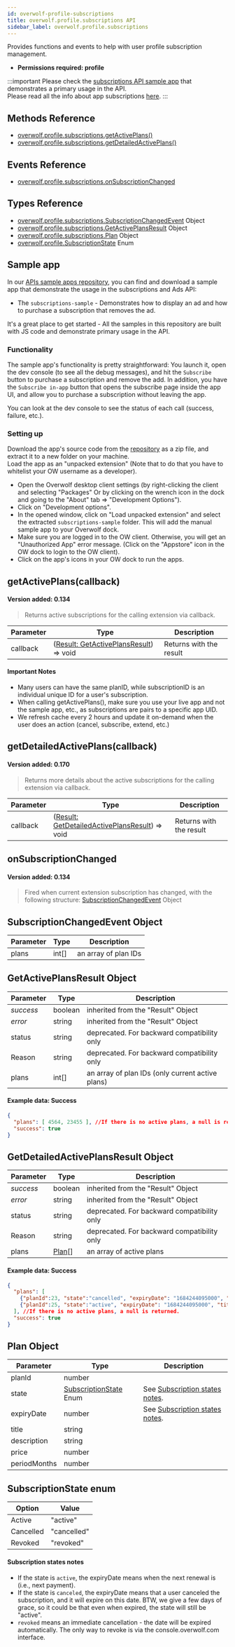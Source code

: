 ```yaml
---
id: overwolf-profile-subscriptions
title: overwolf.profile.subscriptions API
sidebar_label: overwolf.profile.subscriptions
---
```


Provides functions and events to help with user profile subscription management.

* **Permissions required: profile**

:::important
Please check the [subscriptions API sample app](#sample-app) that demonstrates a primary usage in the API.  
Please read all the info about app subscriptions [here](../start/subscriptions-overview).
:::

## Methods Reference

* [overwolf.profile.subscriptions.getActivePlans()](#getactiveplanscallback)
* [overwolf.profile.subscriptions.getDetailedActivePlans()](#getdetailedactiveplanscallback)


## Events Reference

* [overwolf.profile.subscriptions.onSubscriptionChanged](#onsubscriptionchanged)

## Types Reference

* [overwolf.profile.subscriptions.SubscriptionChangedEvent](#subscriptionchangedevent) Object
* [overwolf.profile.subscriptions.GetActivePlansResult](#getactiveplansresult-object) Object
* [overwolf.profile.subscriptions.Plan](#plan-object) Object
* [overwolf.profile.SubscriptionState](#subscriptionstate-enum) Enum

## Sample app

In our [APIs sample apps repository](https://github.com/overwolf/apis-sample-apps), you can find and download a  sample app that demonstrate the usage in the subscriptions and Ads API: 

* The `subscriptions-sample` - Demonstrates how to display an ad and how to purchase a subscription that removes the ad. 

It's a great place to get started - All the samples in this repository are built with JS code and demonstrate primary usage in the API.

### Functionality

The sample app's functionality is pretty straightforward: You launch it, open the dev console (to see all the debug messages), and hit the `Subscribe` button to purchase a subscription and remove the add. In addition, you have the `Subscribe in-app` button that opens the subscribe page inside the app UI, and allow you to purchase a subscription without leaving the app.

You can look at the dev console to see the status of each call (success, failure, etc.).

### Setting up

Download the app's source code from the [repository](https://github.com/overwolf/apis-sample-apps) as a zip file, and extract it to a new folder on your machine.  
Load the app as an "unpacked extension" (Note that to do that you have to whitelist your OW username as a developer).

* Open the Overwolf desktop client settings (by right-clicking the client and selecting "Packages" Or by clicking on the wrench icon in the dock and going to the "About" tab => "Development Options").
* Click on "Development options".
* In the opened window, click on "Load unpacked extension" and select the extracted `subscriptions-sample` folder. This will add the manual sample app to your Overwolf dock. 
* Make sure you are logged in to the OW client. Otherwise, you will get an "Unauthorized App" error message. (Click on the "Appstore" icon in the OW dock to login to the OW client).
* Click on the app's icons in your OW dock to run the apps.

## getActivePlans(callback)
#### Version added: 0.134

> Returns active subscriptions for the calling extension via callback.

Parameter | Type                                                                   | Description                          |
----------| -----------------------------------------------------------------------| ------------------------------------ |
callback  | ([Result: GetActivePlansResult](#getactiveplansresult-object)) => void | Returns with the result              |   

#### Important Notes

* Many users can have the same planID,  while subscriptionID is an individual unique ID for a user's subscription.
* When calling getActivePlans(), make sure you use your live app and not the sample app, etc., as subscriptions are pairs to a specific app UID.
* We refresh cache every 2 hours and update it on-demand when the user does an action (cancel, subscribe, extend, etc.)

## getDetailedActivePlans(callback)
#### Version added: 0.170

> Returns more details about the active subscriptions for the calling extension via callback.

Parameter | Type                                                                   | Description                          |
----------| -----------------------------------------------------------------------| ------------------------------------ |
callback  | ([Result: GetDetailedActivePlansResult](#getdetailedactiveplansresult-object)) => void | Returns with the result              |   


## onSubscriptionChanged
#### Version added: 0.134

> Fired when current extension subscription has changed, with the following structure: [SubscriptionChangedEvent](#subscriptionchangedevent-object) Object

## SubscriptionChangedEvent Object

Parameter   | Type                              | Description           |
------------| ----------------------------------|---------------------- |
plans       |  int[]                            | an array of plan IDs  | 


## GetActivePlansResult Object

Parameter          | Type     | Description                                 |
-------------------| ---------| ------------------------------------------- |
*success*          | boolean  | inherited from the "Result" Object          |
*error*            | string   | inherited from the "Result" Object          |
status             | string   | deprecated. For backward compatibility only |
Reason             | string   | deprecated. For backward compatibility only |   
plans              | int[]    | an array of plan IDs (only current active plans)  |   

#### Example data: Success

```json
{
  "plans": [ 4564, 23455 ], //If there is no active plans, a null is returned.
  "success": true
}
```

## GetDetailedActivePlansResult Object

Parameter          | Type     | Description                                 |
-------------------| ---------| ------------------------------------------- |
*success*          | boolean  | inherited from the "Result" Object          |
*error*            | string   | inherited from the "Result" Object          |
status             | string   | deprecated. For backward compatibility only |
Reason             | string   | deprecated. For backward compatibility only |   
plans              | [Plan](#plan-object)[]   | an array of active plans                    |   

#### Example data: Success

```json
{
  "plans": [
    {"planId":23, "state":"cancelled", "expiryDate": "1684244095000", "title": "Forget Ads", "description": "Remvoe all ads from the app", "price":"", "periodMonths": "6"},
    {"planId":25, "state":"active", "expiryDate": "1684244095000", "title": "Forget Ads test", "description": "", "price":"", "periodMonths": "12"}
  ], //If there is no active plans, a null is returned.
  "success": true
}
```

## Plan Object

Parameter          | Type     | Description                                 |
-------------------| ---------| ------------------------------------------- |
planId             | number   |                                             |
state              | [SubscriptionState](#subscriptionstate-enum) Enum   | See [Subscription states notes](#subscription-states-notes).      |
expiryDate         | number   | See [Subscription states notes](#subscription-states-notes).                  |
title              | string   |                                             |
description        | string   |                                             |
price              | number   |                                             |
periodMonths       | number   |                                             |


## SubscriptionState enum

Option         | Value                                       |
---------------| ------------------------------------------- |
Active         | "active"                                    |
Cancelled      | "cancelled"                                 |
Revoked        | "revoked"                                   |

#### Subscription states notes

* If the state is `active`, the expiryDate means when the next renewal is (i.e., next payment).
* If the state is `canceled`, the expiryDate means that a user canceled the subscription, and it will expire on this date. BTW, we give a few days of grace, so it could be that even when expired, the state will still be "active".  
* `revoked` means an immediate cancellation - the date will be expired automatically. The only way to revoke is via the console.overwolf.com interface.

